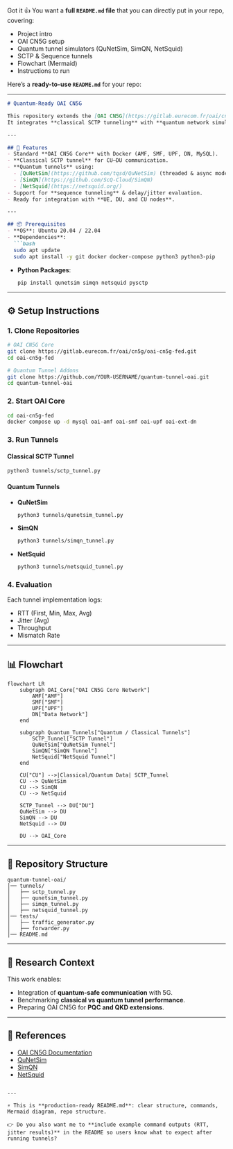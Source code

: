 Got it 👍 You want a **full `README.md` file** that you can directly put in your repo, covering:

* Project intro
* OAI CN5G setup
* Quantum tunnel simulators (QuNetSim, SimQN, NetSquid)
* SCTP & Sequence tunnels
* Flowchart (Mermaid)
* Instructions to run

Here’s a **ready-to-use `README.md`** for your repo:

---

````markdown
# Quantum-Ready OAI CN5G

This repository extends the [OAI CN5G](https://gitlab.eurecom.fr/oai/cn5g/oai-cn5g-fed) core network setup with **quantum-ready tunnels**.  
It integrates **classical SCTP tunneling** with **quantum network simulators (QuNetSim, SimQN, NetSquid)** for experimental research on **post-quantum and quantum-assisted 5G architectures**.

---

## 🚀 Features
- Standard **OAI CN5G Core** with Docker (AMF, SMF, UPF, DN, MySQL).
- **Classical SCTP tunnel** for CU–DU communication.
- **Quantum tunnels** using:
  - [QuNetSim](https://github.com/tqsd/QuNetSim) (threaded & async modes)
  - [SimQN](https://github.com/ScQ-Cloud/SimQN)
  - [NetSquid](https://netsquid.org/)
- Support for **sequence tunneling** & delay/jitter evaluation.
- Ready for integration with **UE, DU, and CU nodes**.

---

## 📦 Prerequisites
- **OS**: Ubuntu 20.04 / 22.04  
- **Dependencies**:
  ```bash
  sudo apt update
  sudo apt install -y git docker docker-compose python3 python3-pip
````

* **Python Packages**:

  ```bash
  pip install qunetsim simqn netsquid pysctp
  ```

---

## ⚙️ Setup Instructions

### 1. Clone Repositories

```bash
# OAI CN5G Core
git clone https://gitlab.eurecom.fr/oai/cn5g/oai-cn5g-fed.git
cd oai-cn5g-fed

# Quantum Tunnel Addons
git clone https://github.com/YOUR-USERNAME/quantum-tunnel-oai.git
cd quantum-tunnel-oai
```

### 2. Start OAI Core

```bash
cd oai-cn5g-fed
docker compose up -d mysql oai-amf oai-smf oai-upf oai-ext-dn
```

### 3. Run Tunnels

#### Classical SCTP Tunnel

```bash
python3 tunnels/sctp_tunnel.py
```

#### Quantum Tunnels

* **QuNetSim**

  ```bash
  python3 tunnels/qunetsim_tunnel.py
  ```
* **SimQN**

  ```bash
  python3 tunnels/simqn_tunnel.py
  ```
* **NetSquid**

  ```bash
  python3 tunnels/netsquid_tunnel.py
  ```

### 4. Evaluation

Each tunnel implementation logs:

* RTT (First, Min, Max, Avg)
* Jitter (Avg)
* Throughput
* Mismatch Rate

---

## 📊 Flowchart

```mermaid
flowchart LR
    subgraph OAI_Core["OAI CN5G Core Network"]
        AMF["AMF"]
        SMF["SMF"]
        UPF["UPF"]
        DN["Data Network"]
    end

    subgraph Quantum_Tunnels["Quantum / Classical Tunnels"]
        SCTP_Tunnel["SCTP Tunnel"]
        QuNetSim["QuNetSim Tunnel"]
        SimQN["SimQN Tunnel"]
        NetSquid["NetSquid Tunnel"]
    end

    CU["CU"] -->|Classical/Quantum Data| SCTP_Tunnel
    CU --> QuNetSim
    CU --> SimQN
    CU --> NetSquid

    SCTP_Tunnel --> DU["DU"]
    QuNetSim --> DU
    SimQN --> DU
    NetSquid --> DU

    DU --> OAI_Core
```

---

## 📂 Repository Structure

```
quantum-tunnel-oai/
│── tunnels/
│   ├── sctp_tunnel.py
│   ├── qunetsim_tunnel.py
│   ├── simqn_tunnel.py
│   ├── netsquid_tunnel.py
│── tests/
│   ├── traffic_generator.py
│   ├── forwarder.py
│── README.md
```

---

## 🔬 Research Context

This work enables:

* Integration of **quantum-safe communication** with 5G.
* Benchmarking **classical vs quantum tunnel performance**.
* Preparing OAI CN5G for **PQC and QKD extensions**.

---

## 📖 References

* [OAI CN5G Documentation](https://gitlab.eurecom.fr/oai/cn5g/oai-cn5g-fed)
* [QuNetSim](https://github.com/tqsd/QuNetSim)
* [SimQN](https://github.com/ScQ-Cloud/SimQN)
* [NetSquid](https://netsquid.org/)

```

---

⚡ This is **production-ready README.md**: clear structure, commands, Mermaid diagram, repo structure.  

👉 Do you also want me to **include example command outputs (RTT, jitter results)** in the README so users know what to expect after running tunnels?
```
